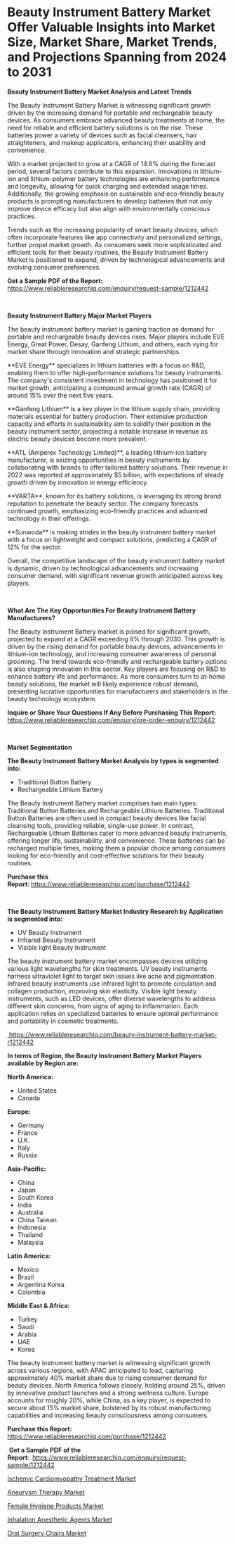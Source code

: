 <p><h1>Beauty Instrument Battery Market Offer Valuable Insights into Market Size, Market Share, Market Trends, and Projections Spanning from 2024 to 2031</h1></p><p><strong>Beauty Instrument Battery Market Analysis and Latest Trends</strong></p>
<p><p>The Beauty Instrument Battery Market is witnessing significant growth driven by the increasing demand for portable and rechargeable beauty devices. As consumers embrace advanced beauty treatments at home, the need for reliable and efficient battery solutions is on the rise. These batteries power a variety of devices such as facial cleansers, hair straighteners, and makeup applicators, enhancing their usability and convenience.</p><p>With a market projected to grow at a CAGR of 14.6% during the forecast period, several factors contribute to this expansion. Innovations in lithium-ion and lithium-polymer battery technologies are enhancing performance and longevity, allowing for quick charging and extended usage times. Additionally, the growing emphasis on sustainable and eco-friendly beauty products is prompting manufacturers to develop batteries that not only improve device efficacy but also align with environmentally conscious practices.</p><p>Trends such as the increasing popularity of smart beauty devices, which often incorporate features like app connectivity and personalized settings, further propel market growth. As consumers seek more sophisticated and efficient tools for their beauty routines, the Beauty Instrument Battery Market is positioned to expand, driven by technological advancements and evolving consumer preferences.</p></p>
<p><strong>Get a Sample PDF of the Report:&nbsp;</strong> <a href="https://www.reliableresearchiq.com/enquiry/request-sample/1212442?utm_campaign=1159&utm_medium=2&utm_source=Github&utm_content=ia&utm_term=17122024&utm_id=beauty-instrument-battery">https://www.reliableresearchiq.com/enquiry/request-sample/1212442</a></p>
<p>&nbsp;</p>
<p><strong>Beauty Instrument Battery Major Market Players</strong></p>
<p><p>The beauty instrument battery market is gaining traction as demand for portable and rechargeable beauty devices rises. Major players include EVE Energy, Great Power, Desay, Ganfeng Lithium, and others, each vying for market share through innovation and strategic partnerships.</p><p>**EVE Energy** specializes in lithium batteries with a focus on R&D, enabling them to offer high-performance solutions for beauty instruments. The company's consistent investment in technology has positioned it for market growth, anticipating a compound annual growth rate (CAGR) of around 15% over the next five years.</p><p>**Ganfeng Lithium** is a key player in the lithium supply chain, providing materials essential for battery production. Their extensive production capacity and efforts in sustainability aim to solidify their position in the beauty instrument sector, projecting a notable increase in revenue as electric beauty devices become more prevalent.</p><p>**ATL (Amperex Technology Limited)**, a leading lithium-ion battery manufacturer, is seizing opportunities in beauty instruments by collaborating with brands to offer tailored battery solutions. Their revenue in 2022 was reported at approximately $5 billion, with expectations of steady growth driven by innovation in energy efficiency.</p><p>**VARTA**, known for its battery solutions, is leveraging its strong brand reputation to penetrate the beauty sector. The company forecasts continued growth, emphasizing eco-friendly practices and advanced technology in their offerings.</p><p>**Sunwoda** is making strides in the beauty instrument battery market with a focus on lightweight and compact solutions, predicting a CAGR of 12% for the sector.</p><p>Overall, the competitive landscape of the beauty instrument battery market is dynamic, driven by technological advancements and increasing consumer demand, with significant revenue growth anticipated across key players.</p></p>
<p>&nbsp;</p>
<p><strong>What Are The Key Opportunities For Beauty Instrument Battery Manufacturers?</strong></p>
<p><p>The Beauty Instrument Battery market is poised for significant growth, projected to expand at a CAGR exceeding 8% through 2030. This growth is driven by the rising demand for portable beauty devices, advancements in lithium-ion technology, and increasing consumer awareness of personal grooming. The trend towards eco-friendly and rechargeable battery options is also shaping innovation in this sector. Key players are focusing on R&D to enhance battery life and performance. As more consumers turn to at-home beauty solutions, the market will likely experience robust demand, presenting lucrative opportunities for manufacturers and stakeholders in the beauty technology ecosystem.</p></p>
<p><strong>Inquire or Share Your Questions If Any Before Purchasing This Report:</strong> <a href="https://www.reliableresearchiq.com/enquiry/pre-order-enquiry/1212442?utm_campaign=1159&utm_medium=2&utm_source=Github&utm_content=ia&utm_term=17122024&utm_id=beauty-instrument-battery">https://www.reliableresearchiq.com/enquiry/pre-order-enquiry/1212442</a></p>
<p>&nbsp;</p>
<p><strong>Market Segmentation</strong></p>
<p><strong>The Beauty Instrument Battery Market Analysis by types is segmented into:</strong></p>
<p><ul><li>Traditional Button Battery</li><li>Rechargeable Lithium Battery</li></ul></p>
<p><p>The Beauty Instrument Battery market comprises two main types: Traditional Button Batteries and Rechargeable Lithium Batteries. Traditional Button Batteries are often used in compact beauty devices like facial cleansing tools, providing reliable, single-use power. In contrast, Rechargeable Lithium Batteries cater to more advanced beauty instruments, offering longer life, sustainability, and convenience. These batteries can be recharged multiple times, making them a popular choice among consumers looking for eco-friendly and cost-effective solutions for their beauty routines.</p></p>
<p><strong>Purchase this Report:&nbsp;</strong><a href="https://www.reliableresearchiq.com/purchase/1212442?utm_campaign=1159&utm_medium=2&utm_source=Github&utm_content=ia&utm_term=17122024&utm_id=beauty-instrument-battery">https://www.reliableresearchiq.com/purchase/1212442</a></p>
<p>&nbsp;</p>
<p><strong>The Beauty Instrument Battery Market Industry Research by Application is segmented into:</strong></p>
<p><ul><li>UV Beauty Instrument</li><li>Infrared Beauty Instrument</li><li>Visible light Beauty Instrument</li></ul></p>
<p><p>The beauty instrument battery market encompasses devices utilizing various light wavelengths for skin treatments. UV beauty instruments harness ultraviolet light to target skin issues like acne and pigmentation. Infrared beauty instruments use infrared light to promote circulation and collagen production, improving skin elasticity. Visible light beauty instruments, such as LED devices, offer diverse wavelengths to address different skin concerns, from signs of aging to inflammation. Each application relies on specialized batteries to ensure optimal performance and portability in cosmetic treatments.</p></p>
<p><a href="https://www.reliableresearchiq.com/beauty-instrument-battery-market-r1212442?utm_campaign=1159&utm_medium=2&utm_source=Github&utm_content=ia&utm_term=17122024&utm_id=beauty-instrument-battery">&nbsp;https://www.reliableresearchiq.com/beauty-instrument-battery-market-r1212442</a></p>
<p><strong>In terms of Region, the Beauty Instrument Battery Market Players available by Region are:</strong></p>
<p>
    <p> <strong> North America: </strong>
        <ul>
            <li>United States</li>
            <li>Canada</li>
        </ul>
        </p> 
    <p> <strong> Europe: </strong>
        <ul>
            <li>Germany</li>
            <li>France</li>
            <li>U.K.</li>
            <li>Italy</li>
            <li>Russia</li>
        </ul>
        </p> 
    <p> <strong> Asia-Pacific: </strong>
        <ul>
            <li>China</li>
            <li>Japan</li>
            <li>South Korea</li>
            <li>India</li>
            <li>Australia</li>
            <li>China Taiwan</li>
            <li>Indonesia</li>
            <li>Thailand</li>
            <li>Malaysia</li>
        </ul>
        </p> 
    <p> <strong> Latin America: </strong>
        <ul>
            <li>Mexico</li>
            <li>Brazil</li>
            <li>Argentina Korea</li>
            <li>Colombia</li>
        </ul>
        </p> 
    <p> <strong> Middle East & Africa: </strong>
        <ul>
            <li>Turkey</li>
            <li>Saudi</li>
            <li>Arabia</li>
            <li>UAE</li>
            <li>Korea</li>
        </ul>
    </p>
    </p>
<p><p>The beauty instrument battery market is witnessing significant growth across various regions, with APAC anticipated to lead, capturing approximately 40% market share due to rising consumer demand for beauty devices. North America follows closely, holding around 25%, driven by innovative product launches and a strong wellness culture. Europe accounts for roughly 20%, while China, as a key player, is expected to secure about 15% market share, bolstered by its robust manufacturing capabilities and increasing beauty consciousness among consumers.</p></p>
<p><strong>Purchase this Report: </strong><a href="https://www.reliableresearchiq.com/purchase/1212442?utm_campaign=1159&utm_medium=2&utm_source=Github&utm_content=ia&utm_term=17122024&utm_id=beauty-instrument-battery">https://www.reliableresearchiq.com/purchase/1212442</a></p>
<p>&nbsp;<strong>Get a Sample PDF of the Report:&nbsp;&nbsp;</strong><a href="https://www.reliableresearchiq.com/enquiry/request-sample/1212442?utm_campaign=1159&utm_medium=2&utm_source=Github&utm_content=ia&utm_term=17122024&utm_id=beauty-instrument-battery">https://www.reliableresearchiq.com/enquiry/request-sample/1212442</a></p>
<p><strong></strong></p>
<p><p><a href="https://www.linkedin.com/pulse/ischemic-cardiomyopathy-treatment-market-size-expected-grow-ezqhe?utm_campaign=1159&utm_medium=2&utm_source=Github&utm_content=ia&utm_term=17122024&utm_id=beauty-instrument-battery">Ischemic Cardiomyopathy Treatment Market</a></p><p><a href="https://www.linkedin.com/pulse/market-growth-forecast-aneurysm-therapy-industry-expected-8-cagr-spkre?utm_campaign=1159&utm_medium=2&utm_source=Github&utm_content=ia&utm_term=17122024&utm_id=beauty-instrument-battery">Aneurysm Therapy Market</a></p><p><a href="https://www.linkedin.com/pulse/female-hygiene-products-market-study-findings-forecast-cagr-9ewqe?utm_campaign=1159&utm_medium=2&utm_source=Github&utm_content=ia&utm_term=17122024&utm_id=beauty-instrument-battery">Female Hygiene Products Market</a></p><p><a href="https://www.linkedin.com/pulse/global-inhalation-anesthetic-agents-market-focus-application-o3qre?utm_campaign=1159&utm_medium=2&utm_source=Github&utm_content=ia&utm_term=17122024&utm_id=beauty-instrument-battery">Inhalation Anesthetic Agents Market</a></p><p><a href="https://www.linkedin.com/pulse/report-impact-latest-trends-oral-surgery-chairs-market-growth-hojue?utm_campaign=1159&utm_medium=2&utm_source=Github&utm_content=ia&utm_term=17122024&utm_id=beauty-instrument-battery">Oral Surgery Chairs Market</a></p></p>